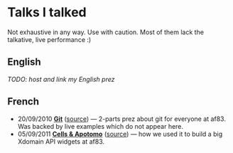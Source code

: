 # Talks I talked

Not exhaustive in any way. Use with caution. Most of them lack the talkative, live performance :)

## English

*TODO: host and link my English prez*

## French

* 20/09/2010 **[Git](http://chikamichi.github.com/presentations/git)** ([source](https://github.com/chikamichi/presentations/tree/master/src/git)) — 2-parts prez about git for everyone at af83. Was backed by live examples which do not appear here.
* 05/09/2011 **[Cells & Apotomo](http://chikamichi.github.com/presentations/Cells%20&%20Apotomo)** ([source](https://github.com/chikamichi/presentations/tree/master/src/cells-apotomo)) — how we used it to build a big Xdomain API widgets at af83.
